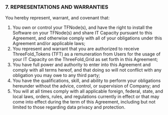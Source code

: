 ### 7. REPRESENTATIONS AND WARRANTIES

You hereby represent, warrant, and covenant that:

1. You own or control your TFNode(s), and have the right to install the Software on your TFNode(s) and share IT Capacity pursuant to this Agreement, and otherwise comply with all of your obligations under this Agreement and/or applicable laws;
2. You represent and warrant that you are authorized to receive ThreeFold_Tokens (TFT) as a remuneration from Users for the usage of your IT Capacity on the ThreeFold_Grid as set forth in this Agreement;
3. You have full power and authority to enter into this Agreement and comply with all terms hereof, and that doing so will not conflict with any obligation you may owe to any third party;
4. You have the qualifications, skill, and ability to perform your obligations hereunder without the advice, control, or supervision of Company; and
5. You will at all times comply with all applicable foreign, federal, state, and local laws, orders, rules, and regulations currently in effect or that may come into effect during the term of this Agreement, including but not limited to those regarding data privacy and protection.
